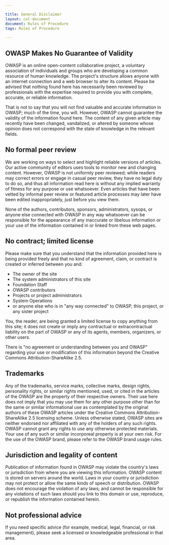 ```yaml
---

title: General Disclaimer
layout: col-document
document: Rules of Procedure
tags: Rules of Procedure

---
```


## OWASP Makes No Guarantee of Validity

OWASP is an online open-content collaborative project, a voluntary association of individuals and groups who are developing a common resource of human knowledge. The project's structure allows anyone with an internet connection and a web browser to alter its content. Please be advised that nothing found here has necessarily been reviewed by professionals with the expertise required to provide you with complete, accurate, or reliable information.

That is not to say that you will not find valuable and accurate information in OWASP; much of the time, you will. However, OWASP cannot guarantee the validity of the information found here. The content of any given article may recently have been changed, vandalized, or altered by someone whose opinion does not correspond with the state of knowledge in the relevant fields.

## No formal peer review

We are working on ways to select and highlight reliable versions of articles. Our active community of editors uses tools to monitor new and changing content. However, OWASP is not uniformly peer reviewed; while readers may correct errors or engage in casual peer review, they have no legal duty to do so, and thus all information read here is without any implied warranty of fitness for any purpose or use whatsoever. Even articles that have been vetted by informal peer review or featured article processes may later have been edited inappropriately, just before you view them.

None of the authors, contributors, sponsors, administrators, sysops, or anyone else connected with OWASP in any way whatsoever can be responsible for the appearance of any inaccurate or libelous information or your use of the information contained in or linked from these web pages.

## No contract; limited license

Please make sure that you understand that the information provided here is being provided freely and that no kind of agreement, claim, or contract is created or inferred between you and:

- The owner of the site
- The system administrators of this site
- Foundation Staff
- OWASP contributors
- Projects or project administrators
- System Operations
- or anyone else who is in "any way connected" to OWASP, this project, or any sister project

 You, the reader, are being granted a limited license to copy anything from this site; it does not create or imply any contractual or extracontractual liability on the part of OWASP or any of its agents, members, organizers, or other users.

There is "no agreement or understanding between you and OWASP" regarding your use or modification of this information beyond the Creative Commons Attribution-ShareAlike 2.5.

## Trademarks

Any of the trademarks, service marks, collective marks, design rights, personality rights, or similar rights mentioned, used, or cited in the articles of the OWASP are the property of their respective owners. Their use here does not imply that you may use them for any other purpose other than for the same or similar informational use as contemplated by the original authors of these OWASP articles under the Creative Commons Attribution-ShareAlike 2.5 licensing scheme. Unless otherwise stated, OWASP sites are neither endorsed nor affiliated with any of the holders of any such rights. OWASP cannot grant any rights to use any otherwise protected materials. Your use of any such or similar incorporeal property is at your own risk. For the use of the OWASP brand, please refer to the OWASP brand usage rules.

## Jurisdiction and legality of content

Publication of information found in OWASP may violate the country's laws or jurisdiction from where you are viewing this information. OWASP content is stored on servers around the world. Laws in your country or jurisdiction may not protect or allow the same kinds of speech or distribution. OWASP does not encourage the violation of any laws; and cannot be responsible for any violations of such laws should you link to this domain or use, reproduce, or republish the information contained herein.

## Not professional advice

If you need specific advice (for example, medical, legal, financial, or risk management), please seek a licensed or knowledgeable professional in that area.
